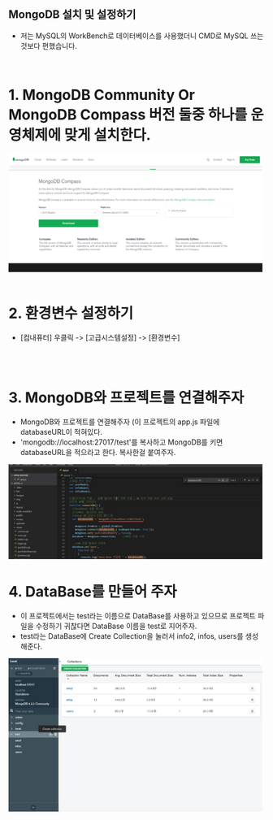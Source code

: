 MongoDB 설치 및 설정하기
---
- 저는 MySQL의 WorkBench로 데이터베이스를 사용했더니 CMD로 MySQL 쓰는 것보다 편했습니다.

<br/>

# 1. MongoDB Community Or MongoDB Compass 버전 둘중 하나를 운영체제에 맞게 설치한다.
<img src="../img/MongoDB1.png" width=500>
<br/>
<br/>

# 2. 환경변수 설정하기
- [컴내퓨터] 우클릭 -> [고급시스템설정] -> [환경변수]
<br/>
<br/>

# 3. MongoDB와 프로젝트를 연결해주자
- MongoDB와 프로젝트를 연결해주자 (이 프로젝트의 app.js 파일에 databaseURL이 적혀있다. 
- 'mongodb://localhost:27017/test'를 복사하고 MongoDB를 키면 databaseURL을 적으라고 한다. 복사한걸 붙여주자.

<img src="../img/MongoDB2.png" width=500>

# 4. DataBase를 만들어 주자
- 이 프로젝트에서는 test라는 이름으로 DataBase를 사용하고 있으므로 프로젝트 파일을 수정하기 귀찮다면 DataBase 이름을 test로 지어주자.
- test라는 DataBase에 Create Collection을 눌러서 info2, infos, users를 생성해준다.

<img src="../img/MongoDB3.png" width=500>